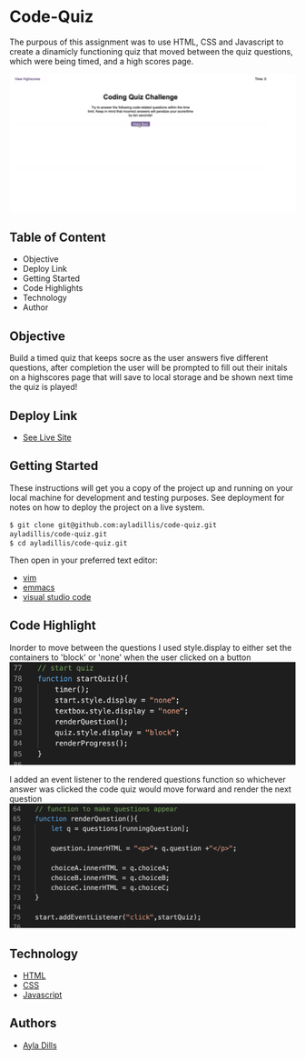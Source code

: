 # Code-Quiz

The purpous of this assignment was to use HTML, CSS and Javascript to create a dinamicly functioning quiz that moved between the quiz questions, which were being timed, and a high scores page. 

![Web Screenshot](start-page.png)

## Table of Content
- Objective
- Deploy Link
- Getting Started
- Code Highlights
- Technology
- Author 

## Objective 
Build a timed quiz that keeps socre as the user answers five different questions, after completion the user will be prompted to fill out their initals on a highscores page that will save to local storage and be shown next time the quiz is played!

## Deploy Link

* [See Live Site](https://ayladillis.github.io/code-quiz/)

## Getting Started
These instructions will get you a copy of the project up and running on your local machine for development and testing purposes. See deployment for notes on how to deploy the project on a live system.

```
$ git clone git@github.com:ayladillis/code-quiz.git
ayladillis/code-quiz.git
$ cd ayladillis/code-quiz.git
```
Then open in your preferred text editor:
- [vim](https://www.vim.org/) 
- [emmacs](https://www.gnu.org/software/emacs/)
- [visual studio code](https://code.visualstudio.com/) 

## Code Highlight
Inorder to move between the questions I used style.display to either set the containers to 'block' or 'none' when the user clicked on a button
![Code Screenshot](screenshot1.png)

I added an event listener to the rendered questions function so whichever answer was clicked the code quiz would move forward and render the next question
![Code Screenshot](screenshot2.png)

## Technology
* [HTML](https://developer.mozilla.org/en-US/docs/Web/HTML)
* [CSS](https://developer.mozilla.org/en-US/docs/Web/CSS)
* [Javascript](https://developer.mozilla.org/en-US/docs/Web/JavaScrip)

## Authors

- [Ayla Dills](https://github.com/ayladillis)






